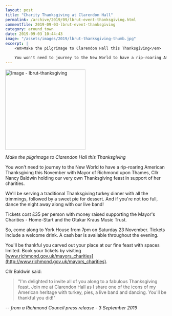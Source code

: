 ```yaml
---
layout: post
title: "Charity Thanksgiving at Clarendon Hall"
permalink: /archive/2019/09/lbrut-event-thanksgiving.html
commentfile: 2019-09-03-lbrut-event-thanksgiving
category: around_town
date: 2019-09-03 10:44:43
image: "/assets/images/2019/lbrut-thanksgiving-thumb.jpg"
excerpt: |
    <em>Make the pilgrimage to Clarendon Hall this Thanksgiving</em>

    You won't need to journey to the New World to have a rip-roaring American Thanksgiving this November with Mayor of Richmond upon Thames, Cllr Nancy Baldwin holding our very own Thanksgiving feast in support of her charities.
---
```

<a href="/assets/images/2019/lbrut-thanksgiving.jpg" title="Click for a larger image"><img src="/assets/images/2019/lbrut-thanksgiving-thumb.jpg" width="250" alt="Image - lbrut-thanksgiving"  class="photo right"/></a>

<em>Make the pilgrimage to Clarendon Hall this Thanksgiving</em>

You won't need to journey to the New World to have a rip-roaring American Thanksgiving this November with Mayor of Richmond upon Thames, Cllr Nancy Baldwin holding our very own Thanksgiving feast in support of her charities.

We'll be serving a traditional Thanksgiving turkey dinner with all the trimmings, followed by a sweet pie for dessert. And if you're not too full, dance the night away along with our live band!

Tickets cost &pound;35 per person with money raised supporting the Mayor's Charities - Home-Start and the Otakar Kraus Music Trust.

So, come along to York House from 7pm on Saturday 23 November. Tickets include a welcome drink. A cash bar is available throughout the evening.

You'll be thankful you carved out your place at our fine feast with spaces limited. Book your tickets by visiting [www.richmond.gov.uk/mayors_charities](http://www.richmond.gov.uk/mayors_charities).

Cllr Baldwin said:

> "I'm delighted to invite all of you along to a fabulous Thanksgiving feast. Join me at Clarendon Hall as I share one of the icons of my American heritage with turkey, pies, a live band and dancing. You'll be thankful you did!"

<cite>-- from a Richmond Council press release - 3 September 2019</cite>
